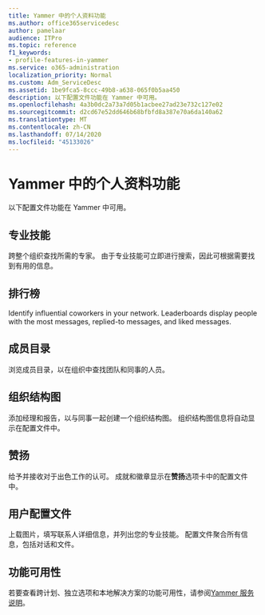 ```yaml
---
title: Yammer 中的个人资料功能
ms.author: office365servicedesc
author: pamelaar
audience: ITPro
ms.topic: reference
f1_keywords:
- profile-features-in-yammer
ms.service: o365-administration
localization_priority: Normal
ms.custom: Adm_ServiceDesc
ms.assetid: 1be9fca5-8ccc-49b8-a638-065f0b5aa450
description: 以下配置文件功能在 Yammer 中可用。
ms.openlocfilehash: 4a3b0dc2a73a7d05b1acbee27ad23e732c127e02
ms.sourcegitcommit: d2cd67e52dd646b68bfbfd8a387e70a6da140a62
ms.translationtype: MT
ms.contentlocale: zh-CN
ms.lasthandoff: 07/14/2020
ms.locfileid: "45133026"
---
```

# <a name="profile-features-in-yammer"></a>Yammer 中的个人资料功能

以下配置文件功能在 Yammer 中可用。
 
## <a name="expertise"></a>专业技能

跨整个组织查找所需的专家。 由于专业技能可立即进行搜索，因此可根据需要找到有用的信息。

## <a name="leaderboards"></a>排行榜

Identify influential coworkers in your network. Leaderboards display people with the most messages, replied-to messages, and liked messages.

## <a name="member-directory"></a>成员目录

浏览成员目录，以在组织中查找团队和同事的人员。
  
## <a name="org-chart"></a>组织结构图

添加经理和报告，以与同事一起创建一个组织结构图。 组织结构图信息将自动显示在配置文件中。
  
## <a name="praise"></a>赞扬

给予并接收对于出色工作的认可。 成就和徽章显示在**赞扬**选项卡中的配置文件中。
 
## <a name="user-profiles"></a>用户配置文件

上载图片，填写联系人详细信息，并列出您的专业技能。 配置文件聚合所有信息，包括对话和文件。
  
## <a name="feature-availability"></a>功能可用性

若要查看跨计划、独立选项和本地解决方案的功能可用性，请参阅[Yammer 服务说明](yammer-service-description.md)。
  

